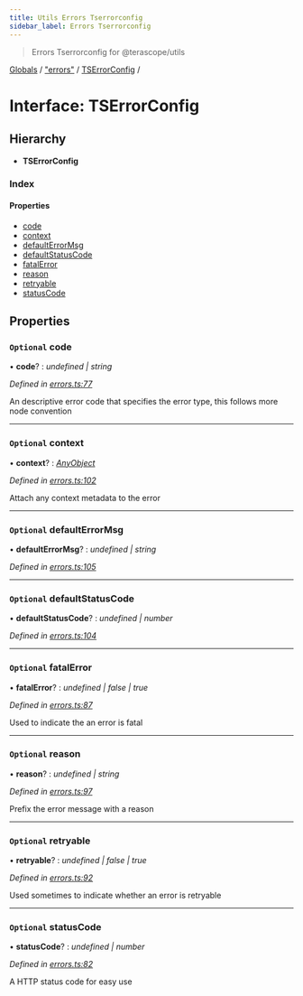 ```yaml
---
title: Utils Errors Tserrorconfig
sidebar_label: Errors Tserrorconfig
---
```


> Errors Tserrorconfig for @terascope/utils

[Globals](../overview.md) / ["errors"](../modules/_errors_.md) / [TSErrorConfig](_errors_.tserrorconfig.md) /

# Interface: TSErrorConfig

## Hierarchy

* **TSErrorConfig**

### Index

#### Properties

* [code](_errors_.tserrorconfig.md#optional-code)
* [context](_errors_.tserrorconfig.md#optional-context)
* [defaultErrorMsg](_errors_.tserrorconfig.md#optional-defaulterrormsg)
* [defaultStatusCode](_errors_.tserrorconfig.md#optional-defaultstatuscode)
* [fatalError](_errors_.tserrorconfig.md#optional-fatalerror)
* [reason](_errors_.tserrorconfig.md#optional-reason)
* [retryable](_errors_.tserrorconfig.md#optional-retryable)
* [statusCode](_errors_.tserrorconfig.md#optional-statuscode)

## Properties

### `Optional` code

• **code**? : *undefined | string*

*Defined in [errors.ts:77](https://github.com/terascope/teraslice/tree/0c8b1cfadd6cd255811e506264906c5373f2ebea/packages/utils/errors.ts#L77)*

An descriptive error code that specifies the error type, this follows more
node convention

___

### `Optional` context

• **context**? : *[AnyObject](_interfaces_.anyobject.md)*

*Defined in [errors.ts:102](https://github.com/terascope/teraslice/tree/0c8b1cfadd6cd255811e506264906c5373f2ebea/packages/utils/errors.ts#L102)*

Attach any context metadata to the error

___

### `Optional` defaultErrorMsg

• **defaultErrorMsg**? : *undefined | string*

*Defined in [errors.ts:105](https://github.com/terascope/teraslice/tree/0c8b1cfadd6cd255811e506264906c5373f2ebea/packages/utils/errors.ts#L105)*

___

### `Optional` defaultStatusCode

• **defaultStatusCode**? : *undefined | number*

*Defined in [errors.ts:104](https://github.com/terascope/teraslice/tree/0c8b1cfadd6cd255811e506264906c5373f2ebea/packages/utils/errors.ts#L104)*

___

### `Optional` fatalError

• **fatalError**? : *undefined | false | true*

*Defined in [errors.ts:87](https://github.com/terascope/teraslice/tree/0c8b1cfadd6cd255811e506264906c5373f2ebea/packages/utils/errors.ts#L87)*

Used to indicate the an error is fatal

___

### `Optional` reason

• **reason**? : *undefined | string*

*Defined in [errors.ts:97](https://github.com/terascope/teraslice/tree/0c8b1cfadd6cd255811e506264906c5373f2ebea/packages/utils/errors.ts#L97)*

Prefix the error message with a reason

___

### `Optional` retryable

• **retryable**? : *undefined | false | true*

*Defined in [errors.ts:92](https://github.com/terascope/teraslice/tree/0c8b1cfadd6cd255811e506264906c5373f2ebea/packages/utils/errors.ts#L92)*

Used sometimes to indicate whether an error is retryable

___

### `Optional` statusCode

• **statusCode**? : *undefined | number*

*Defined in [errors.ts:82](https://github.com/terascope/teraslice/tree/0c8b1cfadd6cd255811e506264906c5373f2ebea/packages/utils/errors.ts#L82)*

A HTTP status code for easy use
